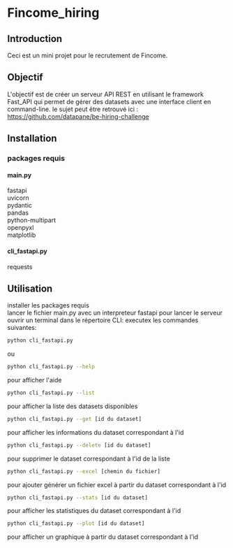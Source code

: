 # Fincome_hiring

## Introduction

Ceci est un mini projet pour le recrutement de Fincome. 


## Objectif

L'objectif est de créer un serveur API REST en utilisant le framework Fast_API 
qui permet de gérer des datasets avec une interface client en command-line.
le sujet peut être retrouvé ici : https://github.com/datapane/be-hiring-challenge

## Installation

### packages requis

#### main.py

fastapi  
uvicorn  
pydantic  
pandas  
python-multipart  
openpyxl  
matplotlib  

#### cli_fastapi.py

requests  

## Utilisation

installer les packages requis  
lancer le fichier main.py avec un interpreteur fastapi pour lancer le serveur
ouvrir un terminal dans le répertoire CLI:
executex les commandes suivantes:

```bash
python cli_fastapi.py
```
ou 
```bash
python cli_fastapi.py --help
```
pour afficher l'aide

```bash
python cli_fastapi.py --list 
```
pour afficher la liste des datasets disponibles

```bash
python cli_fastapi.py --get [id du dataset]
```
pour afficher les informations du dataset correspondant à l'id

```bash
python cli_fastapi.py --delete [id du dataset]
```
pour supprimer le dataset correspondant à l'id de la liste

```bash
python cli_fastapi.py --excel [chemin du fichier]
```
pour ajouter générer un fichier excel à partir du dataset correspondant à l'id

```bash
python cli_fastapi.py --stats [id du dataset]
```
pour afficher les statistiques du dataset correspondant à l'id

```bash
python cli_fastapi.py --plot [id du dataset]
```
pour afficher un graphique à partir du dataset correspondant à l'id



